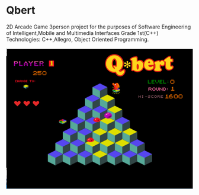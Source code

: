 # Qbert
2D Arcade Game 3person project for the purposes of Software Engineering of Intelligent,Mobile and Multimedia Interfaces
Grade 1st(C++)  <br/> 
Technologies: C++,Allegro, Object Oriented Programming.<br/>   
![picture](qbert.png)

